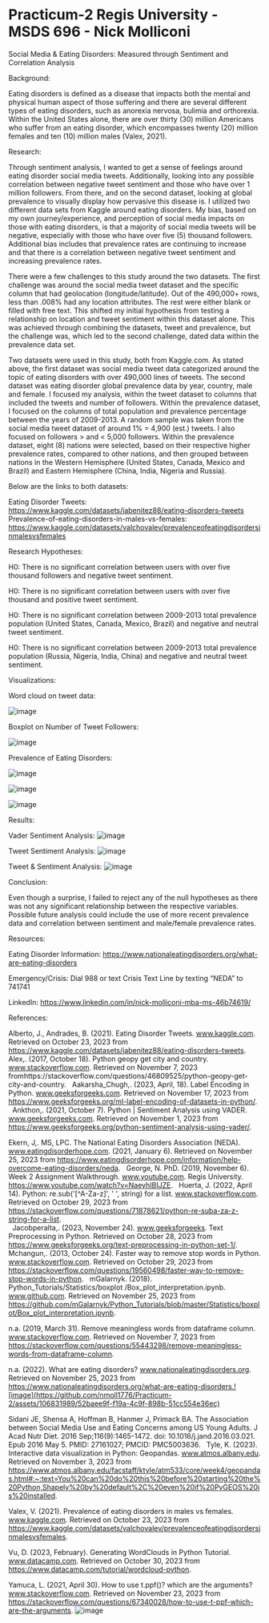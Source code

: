 # Practicum-2 Regis University - MSDS 696 - Nick Molliconi

Social Media & Eating Disorders: Measured through Sentiment and Correlation Analysis

Background:

Eating disorders is defined as a disease that impacts both the mental and physical human aspect of those suffering and there are several different types of eating disorders, such as anorexia nervosa, bulimia and orthorexia.  Within the United States alone, there are over thirty (30) million Americans who suffer from an eating disorder, which encompasses twenty (20) million females and ten (10) million males (Valex, 2021). 

Research:

Through sentiment analysis, I wanted to get a sense of feelings around eating disorder social media tweets.  Additionally, looking into any possible correlation between negative tweet sentiment and those who have over 1 million followers.  From there, and on the second dataset, looking at global prevalence to visually display how pervasive this disease is.  I utilized two different data sets from Kaggle around eating disorders. My bias, based on my own journey/experience, and perception of social media impacts on those with eating disorders, is that a majority of social media tweets will be negative, especially with those who have over five (5) thousand followers.  Additional bias includes that prevalence rates are continuing to increase and that there is a correlation between negative tweet sentiment and increasing prevalence rates. 

There were a few challenges to this study around the two datasets.  The first challenge was around the social media tweet dataset and the specific column that had geolocation (longitude/latitude).  Out of the 490,000+ rows, less than .008% had any location attributes.  The rest were either blank or filled with free text.  This shifted my initial hypothesis from testing a relationship on location and tweet sentiment within this dataset alone.  This was achieved through combining the datasets, tweet and prevalence, but the challenge was, which led to the second challenge, dated data within the prevalence data set.  

Two datasets were used in this study, both from Kaggle.com.  As stated above, the first dataset was social media tweet data categorized around the topic of eating disorders with over 490,000 lines of tweets.  The second dataset was eating disorder global prevalence data by year, country, male and female.  I focused my analysis, within the tweet dataset to columns that included the tweets and number of followers.  Within the prevalence dataset, I focused on the columns of total population and prevalence percentage between the years of 2009-2013. A random sample was taken from the social media tweet dataset of around 1% = 4,900 (est.) tweets.  I also focused on followers > and < 5,000 followers. Within the prevalence dataset, eight (8) nations were selected, based on their respective higher prevalence rates, compared to other nations, and then grouped between nations in the Western Hemisphere (United States, Canada, Mexico and Brazil) and Eastern Hemisphere (China, India, Nigeria and Russia).

Below are the links to both datasets:

Eating Disorder Tweets: https://www.kaggle.com/datasets/jabenitez88/eating-disorders-tweets
Prevalence-of-eating-disorders-in-males-vs-females: https://www.kaggle.com/datasets/valchovalev/prevalenceofeatingdisordersinmalesvsfemales

Research Hypotheses:

H0: There is no significant correlation between users with over five thousand followers and negative tweet sentiment.

H0: There is no significant correlation between users with over five thousand and positive tweet sentiment.

H0: There is no significant correlation between 2009-2013 total prevalence population (United States, Canada, Mexico, Brazil) and negative and neutral tweet sentiment.

H0: There is no significant correlation between 2009-2013 total prevalence population (Russia, Nigeria, India, China) and negative and neutral tweet sentiment.

Visualizations:

Word cloud on tweet data:


![image](https://github.com/nmoll1776/Practicum-2/assets/106831989/4d351197-b25e-4a59-91ee-93130b83a4ef)

Boxplot on Number of Tweet Followers:

![image](https://github.com/nmoll1776/Practicum-2/assets/106831989/c1d73a4f-466a-45b1-adfe-33eff85eae93)

Prevalence of Eating Disorders:

![image](https://github.com/nmoll1776/Practicum-2/assets/106831989/db83d91f-16ab-4a37-94aa-d3edd820d96d)


![image](https://github.com/nmoll1776/Practicum-2/assets/106831989/0e2fdb61-2666-48fd-8467-6738744764ed)


![image](https://github.com/nmoll1776/Practicum-2/assets/106831989/272a3289-40e6-4b18-8170-7c3957c2b07e)

Results:

Vader Sentiment Analysis:
![image](https://github.com/nmoll1776/Practicum-2/assets/106831989/d332ee2f-bffa-42b1-b822-835a222cb981)

Tweet Sentiment Analysis:
![image](https://github.com/nmoll1776/Practicum-2/assets/106831989/3ad95810-0aae-4fc6-becd-4ceb9bf0acda)

Tweet & Sentiment Analysis:
![image](https://github.com/nmoll1776/Practicum-2/assets/106831989/7984b016-0e40-42cd-a535-170ea200d702)

Conclusion:

Even though a surprise, I failed to reject any of the null hypotheses as there was not any significant relationship between the respective variables.  Possible future analysis could include the use of more recent prevalence data and correlation between sentiment and male/female prevalence rates.

Resources:

Eating Disorder Information: https://www.nationaleatingdisorders.org/what-are-eating-disorders

Emergency/Crisis: Dial 988 or text Crisis Text Line by texting “NEDA” to 741741

LinkedIn: https://www.linkedin.com/in/nick-molliconi-mba-ms-46b74619/

References:

Alberto, J., Andrades, B. (2021). Eating Disorder Tweets. www.kaggle.com. Retrieved on October 23, 2023 from https://www.kaggle.com/datasets/jabenitez88/eating-disorders-tweets.
 
Alex,. (2017, October 18). Python geopy get city and country.  www.stackoverflow.com. Retrieved on November 7, 2023 fromhttps://stackoverflow.com/questions/46809525/python-geopy-get-city-and-country. 
 
Aakarsha_Chugh,. (2023, April, 18). Label Encoding in Python. www.geeksforgeeks.com. Retrieved on November 17, 2023 from https://www.geeksforgeeks.org/ml-label-encoding-of-datasets-in-python/. 
 
Ankthon,. (2021, October 7). Python | Sentiment Analysis using VADER. www.geeksforgeeks.com. Retrieved on November 1, 2023 from https://www.geeksforgeeks.org/python-sentiment-analysis-using-vader/.

Ekern, J,. MS, LPC. The National Eating Disorders Association (NEDA). www.eatingdisorderhope.com.  (2021, January 6). Retrieved on November 25, 2023 from https://www.eatingdisorderhope.com/information/help-overcome-eating-disorders/neda.
 
George, N. PhD. (2019, November 6). Week 2 Assignment Walkthrough. www.youtube.com. Regis University. https://www.youtube.com/watch?v=NaeyhIBIJZE.
 
Huerta, J. (2022, April 14). Python: re.sub('[^A-Za-z]', ' ', string) for a list. www.stackoverflow.com. Retrieved on October 29, 2023 from https://stackoverflow.com/questions/71878621/python-re-suba-za-z-string-for-a-list.  
 
Jacobperalta,. (2023, November 24). www.geeksforgeeks. Text Preprocessing in Python. Retrieved on October 28, 2023 from https://www.geeksforgeeks.org/text-preprocessing-in-python-set-1/. 
 
Mchangun,. (2013, October 24). Faster way to remove stop words in Python. www.stackoverflow.com. Retrieved on October 29, 2023 from https://stackoverflow.com/questions/19560498/faster-way-to-remove-stop-words-in-python.
 
mGalarnyk. (2018). Python_Tutorials/Statistics/boxplot
/Box_plot_interpretation.ipynb. www.github.com. Retrieved on November 25, 2023 from https://github.com/mGalarnyk/Python_Tutorials/blob/master/Statistics/boxplot/Box_plot_interpretation.ipynb. 

n.a. (2019, March 31). Remove meaningless words from dataframe column. www.stackoverflow.com. Retrieved on November 7, 2023 from https://stackoverflow.com/questions/55443298/remove-meaningless-words-from-dataframe-column.

n.a. (2022). What are eating disorders? www.nationaleatingdisorders.org. Retrieved on November 25, 2023 from https://www.nationaleatingdisorders.org/what-are-eating-disorders.![image](https://github.com/nmoll1776/Practicum-2/assets/106831989/52baee9f-f19a-4c9f-898b-51cc554e36ec)

Sidani JE, Shensa A, Hoffman B, Hanmer J, Primack BA. The Association between Social Media Use and Eating Concerns among US Young Adults. J Acad Nutr Diet. 2016 Sep;116(9):1465-1472. doi: 10.1016/j.jand.2016.03.021. Epub 2016 May 5. PMID: 27161027; PMCID: PMC5003636.
 
Tyle, K. (2023). Interactive data visualization in Python: Geopandas. www.atmos.albany.edu. Retrieved on November 3, 2023 from https://www.atmos.albany.edu/facstaff/ktyle/atm533/core/week4/geopandas.html#:~:text=You%20can%20do%20this%20before%20starting%20the%20Python,Shapely%20by%20default%2C%20even%20if%20PyGEOS%20is%20installed.

Valex, V. (2021). Prevalence of eating disorders in males vs females. www.kaggle.com. Retrieved on October 23, 2023 from https://www.kaggle.com/datasets/valchovalev/prevalenceofeatingdisordersinmalesvsfemales.

Vu, D. (2023, February). Generating WordClouds in Python Tutorial. www.datacamp.com. Retrieved on October 30, 2023 from https://www.datacamp.com/tutorial/wordcloud-python. 

Yamuca, L. (2021, April 30). How to use t.ppf()? which are the arguments?  www.stackoverflow.com. Retrieved on November 23, 2023 from https://stackoverflow.com/questions/67340028/how-to-use-t-ppf-which-are-the-arguments. 
![image](https://github.com/nmoll1776/Practicum-2/assets/106831989/274f8956-0f1e-4280-83fb-5baec63689b5)













